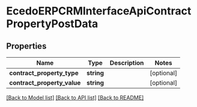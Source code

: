 # EcedoERPCRMInterfaceApiContractPropertyPostData

## Properties
Name | Type | Description | Notes
------------ | ------------- | ------------- | -------------
**contract_property_type** | **string** |  | [optional] 
**contract_property_value** | **string** |  | [optional] 

[[Back to Model list]](../README.md#documentation-for-models) [[Back to API list]](../README.md#documentation-for-api-endpoints) [[Back to README]](../README.md)


